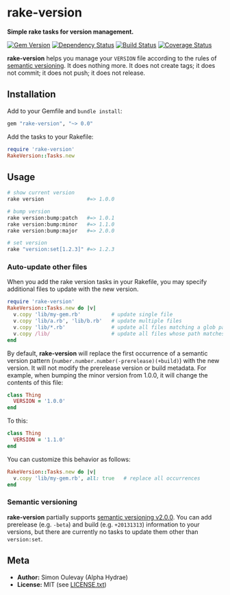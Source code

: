 # rake-version

**Simple rake tasks for version management.**

[![Gem Version](https://badge.fury.io/rb/rake-version.png)](http://badge.fury.io/rb/rake-version)
[![Dependency Status](https://gemnasium.com/AlphaHydrae/rake-version.png)](https://gemnasium.com/AlphaHydrae/rake-version)
[![Build Status](https://secure.travis-ci.org/AlphaHydrae/rake-version.png?branch=master)](http://travis-ci.org/AlphaHydrae/rake-version)
[![Coverage Status](https://coveralls.io/repos/AlphaHydrae/rake-version/badge.png?branch=master)](https://coveralls.io/r/AlphaHydrae/rake-version?branch=master)

**rake-version** helps you manage your `VERSION` file according to the rules of [semantic versioning](http://semver.org).
It does nothing more.
It does not create tags; it does not commit; it does not push; it does not release.

## Installation

Add to your Gemfile and `bundle install`:

```rb
gem "rake-version", "~> 0.0"
```

Add the tasks to your Rakefile:

```rb
require 'rake-version'
RakeVersion::Tasks.new
```

## Usage

```bash
# show current version
rake version              #=> 1.0.0

# bump version
rake version:bump:patch   #=> 1.0.1
rake version:bump:minor   #=> 1.1.0
rake version:bump:major   #=> 2.0.0

# set version
rake "version:set[1.2.3]" #=> 1.2.3
```

### Auto-update other files

When you add the rake version tasks in your Rakefile, you may specify additional files to update with the new version.

```rb
require 'rake-version'
RakeVersion::Tasks.new do |v|
  v.copy 'lib/my-gem.rb'          # update single file
  v.copy 'lib/a.rb', 'lib/b.rb'   # update multiple files
  v.copy 'lib/*.rb'               # update all files matching a glob pattern
  v.copy /lib/                    # update all files whose path matches a regexp
end
```

By default, **rake-version** will replace the first occurrence of a semantic version pattern (`number.number.number(-prerelease)(+build)`) with the new version.
It will not modify the prerelease version or build metadata.
For example, when bumping the minor version from 1.0.0, it will change the contents of this file:

```rb
class Thing
  VERSION = '1.0.0'
end
```

To this:

```rb
class Thing
  VERSION = '1.1.0'
end
```

You can customize this behavior as follows:

```rb
RakeVersion::Tasks.new do |v|
  v.copy 'lib/my-gem.rb', all: true   # replace all occurrences
end
```

### Semantic versioning

**rake-version** partially supports [semantic versioning v2.0.0](http://semver.org/spec/v2.0.0.html).
You can add prerelease (e.g. `-beta`) and build (e.g. `+20131313`) information to your versions,
but there are currently no tasks to update them other than `version:set`.

## Meta

* **Author:** Simon Oulevay (Alpha Hydrae)
* **License:** MIT (see [LICENSE.txt](https://raw.github.com/AlphaHydrae/rake-version/master/LICENSE.txt))
